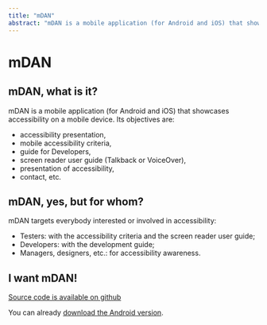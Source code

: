 ```yaml
---
title: "mDAN"
abstract: "mDAN is a mobile application (for Android and iOS) that showcases accessibility on a mobile device"
---
```


# mDAN

## mDAN, what is it?

mDAN is a mobile application (for Android and iOS) that showcases accessibility on a mobile device. Its objectives are:
- accessibility presentation,
- mobile accessibility criteria,
- guide for Developers,
- screen reader user guide (Talkback or VoiceOver),
- presentation of accessibility,
- contact, etc.

## mDAN, yes, but for whom?

mDAN targets everybody interested or involved in accessibility:

- Testers: with the accessibility criteria and the screen reader user guide;
- Developers: with the development guide;
- Managers, designers, etc.: for accessibility awareness.

## I want mDAN!

[Source code is available on github](https://github.com/Orange-OpenSource/m-dan)

You can already [download the Android version](../../../fr/mobile/mDAN_v2.2.0.apk).
